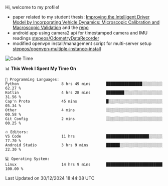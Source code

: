 Hi, welcome to my profile!

* paper related to my student thesis: [Improving the Intelligent Driver Model by Incorporating Vehicle Dynamics: Microscopic Calibration and Macroscopic Validation](https://doi.org/10.48550/arXiv.2408.03722) and the [repo](https://github.com/stepeos/pycarmodel_calibration)
* android app using camera2 api for timestamped camera and IMU readings [stepeos/OdometryDataRecorder](https://github.com/stepeos/OdometryDataRecorder)
* modified openvpn install/management script for multi-server setup [stepeos/openvpn-multiple-instance-install](https://github.com/stepeos/openvpn-multiple-instance-install)

<!--START_SECTION:waka-->
![Code Time](http://img.shields.io/badge/Code%20Time-1%2C969%20hrs%2014%20mins-blue)

📊 **This Week I Spent My Time On** 

```text
💬 Programming Languages: 
Python                   8 hrs 49 mins       ████████████████░░░░░░░░░   62.27 % 
Kotlin                   4 hrs 28 mins       ████████░░░░░░░░░░░░░░░░░   31.56 % 
Cap'n Proto              45 mins             █░░░░░░░░░░░░░░░░░░░░░░░░   05.34 % 
Other                    4 mins              ░░░░░░░░░░░░░░░░░░░░░░░░░   00.58 % 
Git Config               2 mins              ░░░░░░░░░░░░░░░░░░░░░░░░░   00.25 % 

🔥 Editors: 
VS Code                  11 hrs              ███████████████████░░░░░░   77.70 % 
Android Studio           3 hrs 9 mins        ██████░░░░░░░░░░░░░░░░░░░   22.30 % 

💻 Operating System: 
Linux                    14 hrs 9 mins       █████████████████████████   100.00 % 
```


 Last Updated on 30/12/2024 18:44:08 UTC
<!--END_SECTION:waka-->
